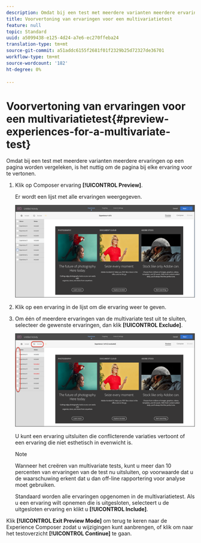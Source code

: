 ```yaml
---
description: Omdat bij een test met meerdere varianten meerdere ervaringen op een pagina worden vergeleken, is het nuttig om de pagina bij elke ervaring voor te vertonen.
title: Voorvertoning van ervaringen voor een multivariatietest
feature: null
topic: Standard
uuid: a5099438-e125-4d24-a7e6-ec270ffeba24
translation-type: tm+mt
source-git-commit: a51addc6155f2681f01f2329b25d72327de36701
workflow-type: tm+mt
source-wordcount: '182'
ht-degree: 0%

---
```



# Voorvertoning van ervaringen voor een multivariatietest{#preview-experiences-for-a-multivariate-test}

Omdat bij een test met meerdere varianten meerdere ervaringen op een pagina worden vergeleken, is het nuttig om de pagina bij elke ervaring voor te vertonen.

1. Klik op Composer ervaring **[!UICONTROL Preview]**.

   Er wordt een lijst met alle ervaringen weergegeven.

   ![](assets/preview.png)

1. Klik op een ervaring in de lijst om die ervaring weer te geven.

1. Om één of meerdere ervaringen van de multivariate test uit te sluiten, selecteer de gewenste ervaringen, dan klik **[!UICONTROL Exclude]**.

   ![Ervaringen uitsluiten](/help/c-activities/c-multivariate-testing/t-create-multivariate-test/assets/preview-mvt-exclude.png)

   U kunt een ervaring uitsluiten die conflicterende variaties vertoont of een ervaring die niet esthetisch in evenwicht is.

   >[!NOTE]
   >
   >Wanneer het creëren van multivariate tests, kunt u meer dan 10 percenten van ervaringen van de test nu uitsluiten, op voorwaarde dat u de waarschuwing erkent dat u dan off-line rapportering voor analyse moet gebruiken.

   Standaard worden alle ervaringen opgenomen in de multivariatietest. Als u een ervaring wilt opnemen die is uitgesloten, selecteert u de uitgesloten ervaring en klikt u **[!UICONTROL Include]**.

Klik **[!UICONTROL Exit Preview Mode]** om terug te keren naar de Experience Composer zodat u wijzigingen kunt aanbrengen, of klik om naar het testoverzicht **[!UICONTROL Continue]** te gaan.

